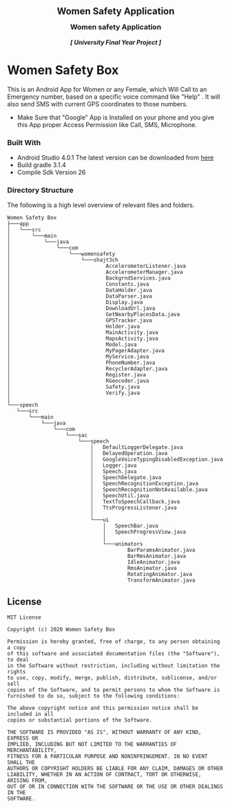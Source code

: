 <h2 style="margin-bottom: 0;" align="center">Women Safety Application </h2>

<p align="center">
<h3 style="margin-top: 0;" align="center">Women safety Application</h3>
<h5 style="margin-top: 0;" align="center">[ University Final Year Project ]</h5>
</p>

# Women Safety Box
This is an Android App for Women or any Female, which Will Call to an Emergency number, based on a specific voice command like "Help" . It will also send SMS with current GPS coordinates to those numbers.

* Make Sure that "Google" App is Installed on your phone and you give this App proper Access Permission like Call, SMS, Microphone.



 
 ### Built With
 
 * Android Studio 4.0.1 The latest version can be downloaded from [here](https://developer.android.com/studio/)
 * Build gradle 3.1.4
 * Compile Sdk Version 26

 
 ### Directory Structure
 
 The following is a high level overview of relevant files and folders.
 
 ```
Women Safety Box
├───app
│   └───src
│       └───main
│           └───java
│               └───com
│                   └───womensafety
│                       └───shajt3ch
│                               AccelerometerListener.java
│                               AccelerometerManager.java
│                               BackgrndServices.java
│                               Constants.java
│                               DataHolder.java
│                               DataParser.java
│                               Display.java
│                               DownloadUrl.java
│                               GetNearbyPlacesData.java
│                               GPSTracker.java
│                               Holder.java
│                               MainActivity.java
│                               MapsActivity.java
│                               Model.java
│                               MyPagerAdapter.java
│                               MyService.java
│                               PhoneNumber.java
│                               RecyclerAdapter.java
│                               Register.java
│                               RGeocoder.java
│                               Safety.java
│                               Verify.java
│
└───speech
    └───src
        └───main
            └───java
                └───com
                    └───sac
                        └───speech
                            │   DefaultLoggerDelegate.java
                            │   DelayedOperation.java
                            │   GoogleVoiceTypingDisabledException.java
                            │   Logger.java
                            │   Speech.java
                            │   SpeechDelegate.java
                            │   SpeechRecognitionException.java
                            │   SpeechRecognitionNotAvailable.java
                            │   SpeechUtil.java
                            │   TextToSpeechCallback.java
                            │   TtsProgressListener.java
                            │
                            └───ui
                                │   SpeechBar.java
                                │   SpeechProgressView.java
                                │
                                └───animators
                                        BarParamsAnimator.java
                                        BarRmsAnimator.java
                                        IdleAnimator.java
                                        RmsAnimator.java
                                        RotatingAnimator.java
                                        TransformAnimator.java
```

## License
```
MIT License

Copyright (c) 2020 Women Safety Box

Permission is hereby granted, free of charge, to any person obtaining a copy
of this software and associated documentation files (the "Software"), to deal
in the Software without restriction, including without limitation the rights
to use, copy, modify, merge, publish, distribute, sublicense, and/or sell
copies of the Software, and to permit persons to whom the Software is
furnished to do so, subject to the following conditions:

The above copyright notice and this permission notice shall be included in all
copies or substantial portions of the Software.

THE SOFTWARE IS PROVIDED "AS IS", WITHOUT WARRANTY OF ANY KIND, EXPRESS OR
IMPLIED, INCLUDING BUT NOT LIMITED TO THE WARRANTIES OF MERCHANTABILITY,
FITNESS FOR A PARTICULAR PURPOSE AND NONINFRINGEMENT. IN NO EVENT SHALL THE
AUTHORS OR COPYRIGHT HOLDERS BE LIABLE FOR ANY CLAIM, DAMAGES OR OTHER
LIABILITY, WHETHER IN AN ACTION OF CONTRACT, TORT OR OTHERWISE, ARISING FROM,
OUT OF OR IN CONNECTION WITH THE SOFTWARE OR THE USE OR OTHER DEALINGS IN THE
SOFTWARE.
```



